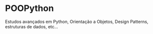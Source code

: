# POOPython
Estudos avançados em Python, Orientação a Objetos, Design Patterns, estruturas de dados, etc...
